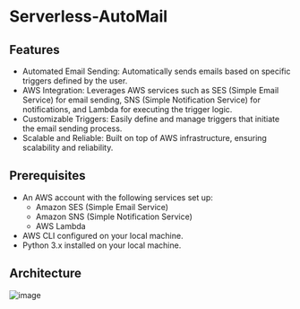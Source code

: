 # Serverless-AutoMail
## Features
  * Automated Email Sending: Automatically sends emails based on specific triggers defined by the user.
  * AWS Integration: Leverages AWS services such as SES (Simple Email Service) for email sending, SNS (Simple Notification Service) for notifications, and Lambda for executing the trigger logic.
  * Customizable Triggers: Easily define and manage triggers that initiate the email sending process.
  * Scalable and Reliable: Built on top of AWS infrastructure, ensuring scalability and reliability.

## Prerequisites
  * An AWS account with the following services set up:
     * Amazon SES (Simple Email Service)
     * Amazon SNS (Simple Notification Service)
     * AWS Lambda
  * AWS CLI configured on your local machine.
  * Python 3.x installed on your local machine.

## Architecture
![image](https://github.com/user-attachments/assets/7a9c760f-e575-45b7-966f-6a8d296b19c1)

